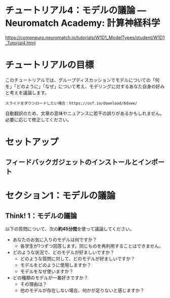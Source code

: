 # チュートリアル4：モデルの議論 — Neuromatch Academy: 計算神経科学

https://compneuro.neuromatch.io/tutorials/W1D1_ModelTypes/student/W1D1_Tutorial4.html

# チュートリアルの目標

このチュートリアルでは、グループディスカッションでモデルについての「何を」「どのように」「なぜ」について考え、モデリングに対するあなた自身の好みと考えを議論します。

```
スライドをダウンロードしたい場合：https://osf.io/download/6dxwe/
```

自動翻訳のため、文章の意味やニュアンスに若干の誤りがあるかもしれません。必要に応じて修正してください。

# セットアップ

## フィードバックガジェットのインストールとインポート

# セクション1：モデルの議論

## Think! 1：モデルの議論

以下の質問について、次の**約45分間**を使って議論してください。

- あなたのお気に入りのモデルは何ですか？
    - 各学生が1つずつ回答します。同じものを再利用することはできません。
- どのような状況で、どのモデルが好ましいですか？
    - どのような質問に対して、どのモデルが好ましいですか？
    - モデルをどのように使用しますか？
    - モデルをなぜ使いますか？
- どの種類のモデルが一番好きですか？
    - その理由は？
    - 他のモデルが存在しない場合、何かが足りないと感じますか？
